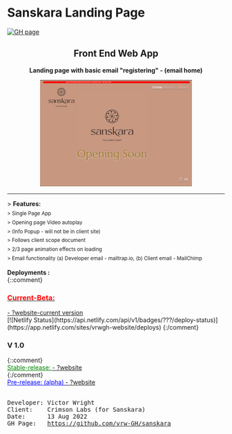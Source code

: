 # Sanskara Landing Page

[![GH page](https://github.com/vrw-GH/sanskara/actions/workflows/pages/pages-build-deployment/badge.svg?branch=main)](https://vrw-gh.github.io/sanskara)

<div align="center">
<h2>Front End Web App</h2>
<p><strong>Landing page with basic email "registering" - (email home)</strong>
</p>
<a href="https://?website"><img alt="screenshot" src="./project-basics/Screenshot.png?raw=true" width="70%" height="50%" /></a>
</div>
<hr />
> <b>Features:</b><br>
<sub>
> Single Page App<br>
> Opening page Video autoplay<br>
> (Info Popup - will not be in client site) <br>
> Follows client scope document<br>
> 2/3 page animation effects on loading<br>
> Email functionality (a) Developer email - mailtrap.io, (b) Client email - MailChimp<br>
</sub>
<br />
<b>Deployments :</b><br>
{::comment}<br>
<a href="https://"><h3 style="color:red">Current-Beta: </h3> - ?website-current version</a><br>
[![Netlify Status](https://api.netlify.com/api/v1/badges/???/deploy-status)](https://app.netlify.com/sites/vrwgh-website/deploys)
{:/comment}
<h3>V 1.0 </h3>
{::comment}<br>
<a href="https://"><span style="color:green"><u>Stable-release: </u></span> - ?website</a><br>
{:/comment}<br>
<a href="https://"><span style="color:blue"><u>Pre-release: (alpha) </u></span> - ?website</a><br>
<br />
<pre>
Developer: Victor Wright
Client:    Crimson Labs (for Sanskara)
Date:      13 Aug 2022
GH Page:   <a href="https://vrw-gh.github.io/sanskara/">https://github.com/vrw-GH/sanskara</a>
</pre>
<br />
